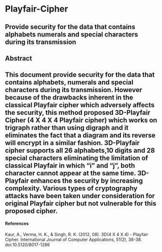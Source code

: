 # Playfair-Cipher
Provide security for the data that contains alphabets numerals and special characters during its transmission
---
## Abstract
 This document provide security for the data that contains alphabets, numerals and special characters during its transmission. However because of the drawbacks inherent in the classical Playfair cipher which adversely affects the security, this method proposed 3D-Playfair Cipher (4 X 4 X 4 Playfair cipher) which works on trigraph rather than using digraph and it eliminates the fact that a diagram and its reverse will encrypt in a similar fashion. 3D-Playfair cipher supports all 26 alphabets,10 digits and 28 special characters eliminating the limitation of classical Playfair in which “i” and “j”, both character cannot appear at the same time. 3D-Playfair enhances the security by increasing complexity. Various types of cryptography attacks have been taken under consideration for original Playfair cipher but not vulnerable for this proposed cipher.
---
#### References
Kaur, A., Verma, H. K., & Singh, R. K. (2012, 08). 3D(4 X 4 X 4) - Playfair Cipher. International Journal of Computer Applications, 51(2), 36-38. doi:10.5120/8017-1286
